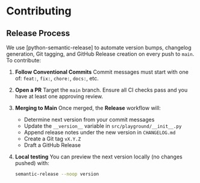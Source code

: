 # Contributing

## Release Process

We use [python-semantic-release] to automate version bumps, changelog generation, Git tagging,
and GitHub Release creation on every push to `main`. To contribute:

1. **Follow Conventional Commits**
   Commit messages must start with one of: `feat:`, `fix:`, `chore:`, `docs:`, etc.

2. **Open a PR**
   Target the `main` branch. Ensure all CI checks pass and you have at least one approving review.

3. **Merging to Main**
   Once merged, the **Release** workflow will:
   - Determine next version from your commit messages
   - Update the `__version__` variable in `src/playground/__init__.py`
   - Append release notes under the new version in `CHANGELOG.md`
   - Create a Git tag `vX.Y.Z`
   - Draft a GitHub Release

4. **Local testing**
   You can preview the next version locally (no changes pushed) with:

   ```bash
   semantic-release --noop version
